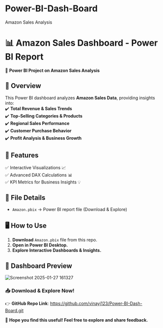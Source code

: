 # Power-BI-Dash-Board
Amazon Sales Analysis
<br>
# 📊 Amazon Sales Dashboard - Power BI Report  
🚀 **Power BI Project on Amazon Sales Analysis**  

## 🔹 Overview  
This Power BI dashboard analyzes **Amazon Sales Data**, providing insights into:  
✔️ **Total Revenue & Sales Trends**  
✔️ **Top-Selling Categories & Products**  
✔️ **Regional Sales Performance**  
✔️ **Customer Purchase Behavior**  
✔️ **Profit Analysis & Business Growth**  

## 📌 Features  
✅ Interactive Visualizations 📈  
✅ Advanced DAX Calculations 📊  
✅ KPI Metrics for Business Insights 💡  

## 📂 File Details  
- `Amazon.pbix` → Power BI report file (Download & Explore)  

## 🖥️ How to Use  
1. **Download** `Amazon.pbix` file from this repo.  
2. **Open in Power BI Desktop.**  
3. **Explore Interactive Dashboards & Insights.**  

## 📸 Dashboard Preview  
![Screenshot 2025-01-27 161327](https://github.com/user-attachments/assets/7ea7ac4e-d275-4f73-804b-a2be199420e0)

### 📥 **Download & Explore Now!**  
👉 **GitHub Repo Link**: https://github.com/vinayj123/Power-BI-Dash-Board.git 

🚀 **Hope you find this useful! Feel free to explore and share feedback.**  
